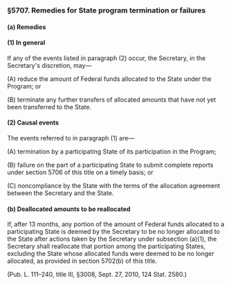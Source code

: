 ### §5707. Remedies for State program termination or failures ###

#### (a) Remedies ####

#### (1) In general ####

If any of the events listed in paragraph (2) occur, the Secretary, in the Secretary's discretion, may—

(A) reduce the amount of Federal funds allocated to the State under the Program; or

(B) terminate any further transfers of allocated amounts that have not yet been transferred to the State.

#### (2) Causal events ####

The events referred to in paragraph (1) are—

(A) termination by a participating State of its participation in the Program;

(B) failure on the part of a participating State to submit complete reports under section 5706 of this title on a timely basis; or

(C) noncompliance by the State with the terms of the allocation agreement between the Secretary and the State.

#### (b) Deallocated amounts to be reallocated ####

If, after 13 months, any portion of the amount of Federal funds allocated to a participating State is deemed by the Secretary to be no longer allocated to the State after actions taken by the Secretary under subsection (a)(1), the Secretary shall reallocate that portion among the participating States, excluding the State whose allocated funds were deemed to be no longer allocated, as provided in section 5702(b) of this title.

(Pub. L. 111–240, title III, §3008, Sept. 27, 2010, 124 Stat. 2580.)